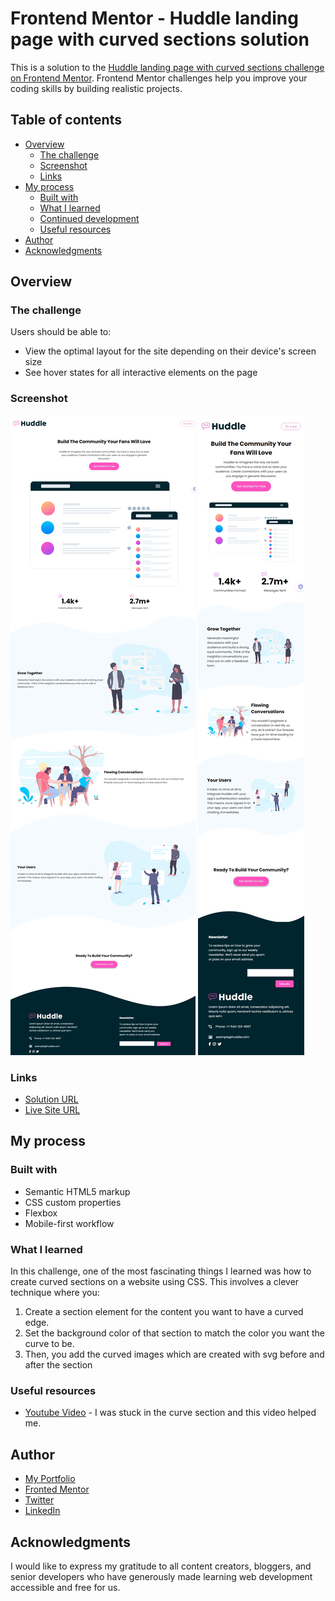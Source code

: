 # Frontend Mentor - Huddle landing page with curved sections solution

This is a solution to the [Huddle landing page with curved sections challenge on Frontend Mentor](https://www.frontendmentor.io/challenges/huddle-landing-page-with-curved-sections-5ca5ecd01e82137ec91a50f2). Frontend Mentor challenges help you improve your coding skills by building realistic projects.

## Table of contents

- [Overview](#overview)
  - [The challenge](#the-challenge)
  - [Screenshot](#screenshot)
  - [Links](#links)
- [My process](#my-process)
  - [Built with](#built-with)
  - [What I learned](#what-i-learned)
  - [Continued development](#continued-development)
  - [Useful resources](#useful-resources)
- [Author](#author)
- [Acknowledgments](#acknowledgments)

## Overview

### The challenge

Users should be able to:

- View the optimal layout for the site depending on their device's screen size
- See hover states for all interactive elements on the page

### Screenshot

![](./images/desktop.png)
![](./images/mobile.png)

### Links

- [Solution URL](https://github.com/MahmoodHashem/Mentor-Challanges/tree/main/huddle-landing-page-complete)
- [Live Site URL](https://mahmoodhashem.github.io/Mentor-Challanges/huddle-landing-page-complete/index.html)

## My process

### Built with

- Semantic HTML5 markup
- CSS custom properties
- Flexbox
- Mobile-first workflow

### What I learned

In this challenge, one of the most fascinating things I learned was how to create curved sections on a website using CSS. This involves a clever technique where you:

1. Create a section element for the content you want to have a curved edge.
2. Set the background color of that section to match the color you want the curve to be.
3. Then, you add the curved images which are created with svg before and after the section

### Useful resources

- [Youtube Video](https://www.youtube.com/watch?v=1_4EbmSxMtQ) - I was stuck in the curve section and this video helped me.

## Author

- [My Portfolio](https://main--mahmood-hashemi.netlify.app/)
- [Fronted Mentor](https://www.frontendmentor.io/profile/MahmoodHasheme/yourusername)
- [Twitter](https://twitter.com/Mahmood18999963)
- [LinkedIn](https://www.linkedin.com/in/shah-mahmood-hashemi-55172a276/)

## Acknowledgments

I would like to express my gratitude to all content creators, bloggers, and senior developers who have generously made learning web development accessible and free for us.
